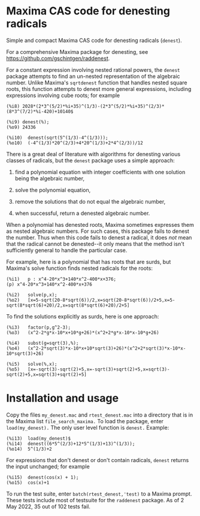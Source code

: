 # Maxima CAS code for denesting radicals

 Simple and compact Maxima CAS code for denesting radicals (`denest`). 
 
 For a comprehensive Maxima package for denesting, see https://github.com/gschintgen/raddenest. 

 For a constant expression involving nested rational powers, the `denest` package attempts to find an un-nested representation of the algebraic number. Unlike Maxima's `sqrtdenest` function that handles nested square roots, this function attempts to denest more general expressions, including expressions involving cube roots; for example
 ~~~
(%i8) 2028*(2*3^(5/2)*%i+35)^(1/3)-(2*3^(5/2)*%i+35)^(2/3)*(8*3^(7/2)*%i-420)+10140$

(%i9) denest(%);
(%o9) 24336

(%i10)	denest(sqrt(5^(1/3)-4^(1/3)));
(%o10)	(-4^(1/3)*20^(2/3)+4*20^(1/3)+2*4^(2/3))/12
 ~~~
  
There is a great deal of literature with algorithms for denesting various classes of radicals, but the `denest` package uses a simple approach:

1. find a polynomial equation with integer coefficients with one solution being the algebraic number, 

2. solve the polynomial equation, 

3. remove the solutions that do not equal the algebraic number, 

4. when successful, return a denested algebraic number. 

When a polynomial has denested roots, Maxima sometimes expresses them as nested algebraic numbers. For such cases, this package fails to denest the number. Thus when this code fails to denest a radical, it does _not_ mean that the radical cannot be denested--it only means that the method isn't sufficiently general to handle the particular case.

For example, here is a polynomial that has roots that are surds, but Maxima's solve function finds nested radicals for the roots:
~~~
(%i1)	p : x^4-20*x^3+140*x^2-400*x+376;
(p)	x^4-20*x^3+140*x^2-400*x+376

(%i2)	solve(p,x);
(%o2)	[x=5-sqrt(20-8*sqrt(6))/2,x=sqrt(20-8*sqrt(6))/2+5,x=5-sqrt(8*sqrt(6)+20)/2,x=sqrt(8*sqrt(6)+20)/2+5]
~~~

To find the solutions explicitly as surds, here is one approach:
~~~
(%i3)	factor(p,g^2-3);
(%o3)	(x^2-2*g*x-10*x+10*g+26)*(x^2+2*g*x-10*x-10*g+26)

(%i4)	subst(g=sqrt(3),%);
(%o4)	(x^2-2*sqrt(3)*x-10*x+10*sqrt(3)+26)*(x^2+2*sqrt(3)*x-10*x-10*sqrt(3)+26)

(%i5)	solve(%,x);
(%o5)	[x=-sqrt(3)-sqrt(2)+5,x=-sqrt(3)+sqrt(2)+5,x=sqrt(3)-sqrt(2)+5,x=sqrt(3)+sqrt(2)+5]
~~~

# Installation and usage

Copy the files `my_denest.mac` and `rtest_denest.mac` into a directory that is in the Maxima list `file_search_maxima.`  To load the package, enter `load(my_denest).` The only user level function is `denest.`  Example:
~~~
(%i13)	load(my_denest)$
(%i14)	denest((6*5^(2/3)+12*5^(1/3)+13)^(1/3));
(%o14)	5^(1/3)+2
~~~
For expressions that don't denest or don't contain radicals, `denest` returns the input unchanged; for example
~~~
(%i15)	denest(cos(x) + 1);
(%o15)	cos(x)+1
~~~

To run the test suite, enter `batch(rtest_denest,'test)` to a Maxima prompt. These
tests include most of testsuite for the `raddenest` package. As of 2 May 2022, 35 out of 102 tests fail. 
